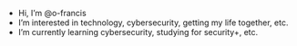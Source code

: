 - Hi, I’m @o-francis
- I’m interested in technology, cybersecurity, getting my life together, etc. 
- I’m currently learning cybersecurity, studying for security+, etc. 

<!---
o-francis/o-francis is a ✨ special ✨ repository because its `README.md` (this file) appears on your GitHub profile.
You can click the Preview link to take a look at your changes.
--->
